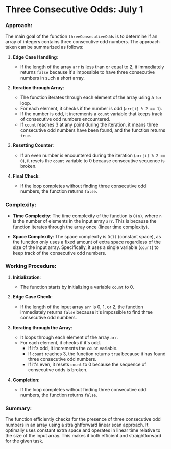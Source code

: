 # Three Consecutive Odds: July 1

### Approach:

The main goal of the function `threeConsecutiveOdds` is to determine if an array of integers contains three consecutive odd numbers. The approach taken can be summarized as follows:

1. **Edge Case Handling**: 
   - If the length of the array `arr` is less than or equal to 2, it immediately returns `false` because it's impossible to have three consecutive numbers in such a short array.

2. **Iteration through Array**: 
   - The function iterates through each element of the array using a `for` loop.
   - For each element, it checks if the number is odd (`arr[i] % 2 == 1`).
   - If the number is odd, it increments a `count` variable that keeps track of consecutive odd numbers encountered.
   - If `count` reaches 3 at any point during the iteration, it means three consecutive odd numbers have been found, and the function returns `true`.

3. **Resetting Counter**: 
   - If an even number is encountered during the iteration (`arr[i] % 2 == 0`), it resets the `count` variable to 0 because consecutive sequence is broken.

4. **Final Check**: 
   - If the loop completes without finding three consecutive odd numbers, the function returns `false`.

### Complexity:

- **Time Complexity**: The time complexity of the function is `O(n)`, where `n` is the number of elements in the input array `arr`. This is because the function iterates through the array once (linear time complexity).

- **Space Complexity**: The space complexity is `O(1)` (constant space), as the function only uses a fixed amount of extra space regardless of the size of the input array. Specifically, it uses a single variable (`count`) to keep track of the consecutive odd numbers.

### Working Procedure:

1. **Initialization**: 
   - The function starts by initializing a variable `count` to 0.

2. **Edge Case Check**: 
   - If the length of the input array `arr` is 0, 1, or 2, the function immediately returns `false` because it's impossible to find three consecutive odd numbers.

3. **Iterating through the Array**: 
   - It loops through each element of the array `arr`.
   - For each element, it checks if it's odd.
     - If it's odd, it increments the `count` variable.
     - If `count` reaches 3, the function returns `true` because it has found three consecutive odd numbers.
     - If it's even, it resets `count` to 0 because the sequence of consecutive odds is broken.

4. **Completion**: 
   - If the loop completes without finding three consecutive odd numbers, the function returns `false`.

### Summary:

The function efficiently checks for the presence of three consecutive odd numbers in an array using a straightforward linear scan approach. It optimally uses constant extra space and operates in linear time relative to the size of the input array. This makes it both efficient and straightforward for the given task.